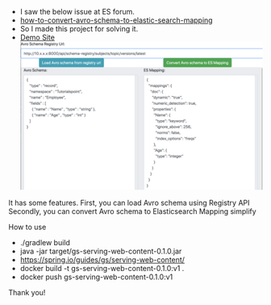 * I saw the below issue at ES forum.
* [how-to-convert-avro-schema-to-elastic-search-mapping](https://discuss.elastic.co/t/how-to-convert-avro-schema-to-elastic-search-mapping/114749)
* So I made this project for solving it.
* [Demo Site](http://avro.jeehong.net/)
![Demo Image](readme.png?raw=true "Demo Image")

It has some features.
First, you can load Avro schema using Registry API
Secondly, you can convert Avro schema to Elasticsearch Mapping simplify

How to use
* ./gradlew build
* java -jar target/gs-serving-web-content-0.1.0.jar
* https://spring.io/guides/gs/serving-web-content/
* docker build -t gs-serving-web-content-0.1.0:v1 .
* docker push gs-serving-web-content-0.1.0:v1


Thank you!
